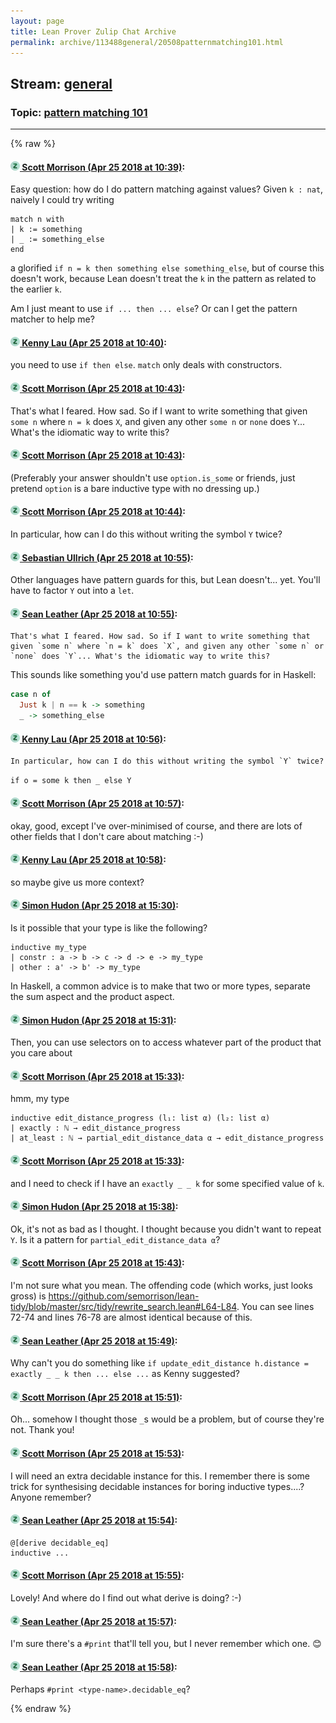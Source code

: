 ```yaml
---
layout: page
title: Lean Prover Zulip Chat Archive 
permalink: archive/113488general/20508patternmatching101.html
---
```


## Stream: [general](index.html)
### Topic: [pattern matching 101](20508patternmatching101.html)

---


{% raw %}
#### [![Click to go to Zulip](../../assets/img/zulip2.png) Scott Morrison (Apr 25 2018 at 10:39)](https://leanprover.zulipchat.com/#narrow/stream/113488-general/topic/pattern%20matching%20101/near/125662292):
Easy question: how do I do pattern matching against values? Given `k : nat`, naively I could try writing
```
match n with
| k := something
| _ := something_else
end
```
a glorified `if n = k then something else something_else`, but of course this doesn't work, because Lean doesn't treat the `k` in the pattern as related to the earlier `k`.

Am I just meant to use `if ... then ... else`? Or can I get the pattern matcher to help me?

#### [![Click to go to Zulip](../../assets/img/zulip2.png) Kenny Lau (Apr 25 2018 at 10:40)](https://leanprover.zulipchat.com/#narrow/stream/113488-general/topic/pattern%20matching%20101/near/125662332):
you need to use `if then else`. `match` only deals with constructors.

#### [![Click to go to Zulip](../../assets/img/zulip2.png) Scott Morrison (Apr 25 2018 at 10:43)](https://leanprover.zulipchat.com/#narrow/stream/113488-general/topic/pattern%20matching%20101/near/125662414):
That's what I feared. How sad. So if I want to write something that given `some n` where `n = k` does `X`, and given any other `some n` or `none` does `Y`... What's the idiomatic way to write this?

#### [![Click to go to Zulip](../../assets/img/zulip2.png) Scott Morrison (Apr 25 2018 at 10:43)](https://leanprover.zulipchat.com/#narrow/stream/113488-general/topic/pattern%20matching%20101/near/125662422):
(Preferably your answer shouldn't use `option.is_some` or friends, just pretend `option` is a bare inductive type with no dressing up.)

#### [![Click to go to Zulip](../../assets/img/zulip2.png) Scott Morrison (Apr 25 2018 at 10:44)](https://leanprover.zulipchat.com/#narrow/stream/113488-general/topic/pattern%20matching%20101/near/125662463):
In particular, how can I do this without writing the symbol `Y` twice?

#### [![Click to go to Zulip](../../assets/img/zulip2.png) Sebastian Ullrich (Apr 25 2018 at 10:55)](https://leanprover.zulipchat.com/#narrow/stream/113488-general/topic/pattern%20matching%20101/near/125662781):
Other languages have pattern guards for this, but Lean doesn't... yet. You'll have to factor `Y` out into a `let`.

#### [![Click to go to Zulip](../../assets/img/zulip2.png) Sean Leather (Apr 25 2018 at 10:55)](https://leanprover.zulipchat.com/#narrow/stream/113488-general/topic/pattern%20matching%20101/near/125662792):
```quote
That's what I feared. How sad. So if I want to write something that given `some n` where `n = k` does `X`, and given any other `some n` or `none` does `Y`... What's the idiomatic way to write this?
```

This sounds like something you'd use pattern match guards for in Haskell:

```haskell
case n of
  Just k | n == k -> something
  _ -> something_else
```

#### [![Click to go to Zulip](../../assets/img/zulip2.png) Kenny Lau (Apr 25 2018 at 10:56)](https://leanprover.zulipchat.com/#narrow/stream/113488-general/topic/pattern%20matching%20101/near/125662838):
```quote
In particular, how can I do this without writing the symbol `Y` twice?
```
`if o = some k then _ else Y`

#### [![Click to go to Zulip](../../assets/img/zulip2.png) Scott Morrison (Apr 25 2018 at 10:57)](https://leanprover.zulipchat.com/#narrow/stream/113488-general/topic/pattern%20matching%20101/near/125662856):
okay, good, except I've over-minimised of course, and there are lots of other fields that I don't care about matching :-)

#### [![Click to go to Zulip](../../assets/img/zulip2.png) Kenny Lau (Apr 25 2018 at 10:58)](https://leanprover.zulipchat.com/#narrow/stream/113488-general/topic/pattern%20matching%20101/near/125662899):
so maybe give us more context?

#### [![Click to go to Zulip](../../assets/img/zulip2.png) Simon Hudon (Apr 25 2018 at 15:30)](https://leanprover.zulipchat.com/#narrow/stream/113488-general/topic/pattern%20matching%20101/near/125671684):
Is it possible that your type is like the following?

```
inductive my_type 
| constr : a -> b -> c -> d -> e -> my_type
| other : a' -> b' -> my_type
```

In Haskell, a common advice is to make that two or more types, separate the sum aspect and the product aspect.

#### [![Click to go to Zulip](../../assets/img/zulip2.png) Simon Hudon (Apr 25 2018 at 15:31)](https://leanprover.zulipchat.com/#narrow/stream/113488-general/topic/pattern%20matching%20101/near/125671764):
Then, you can use selectors on to access whatever part of the product that you care about

#### [![Click to go to Zulip](../../assets/img/zulip2.png) Scott Morrison (Apr 25 2018 at 15:33)](https://leanprover.zulipchat.com/#narrow/stream/113488-general/topic/pattern%20matching%20101/near/125671847):
hmm, my type 
```
inductive edit_distance_progress (l₁: list α) (l₂: list α)
| exactly : ℕ → edit_distance_progress
| at_least : ℕ → partial_edit_distance_data α → edit_distance_progress
```

#### [![Click to go to Zulip](../../assets/img/zulip2.png) Scott Morrison (Apr 25 2018 at 15:33)](https://leanprover.zulipchat.com/#narrow/stream/113488-general/topic/pattern%20matching%20101/near/125671851):
and I need to check if I have an `exactly _ _ k` for some specified value of `k`.

#### [![Click to go to Zulip](../../assets/img/zulip2.png) Simon Hudon (Apr 25 2018 at 15:38)](https://leanprover.zulipchat.com/#narrow/stream/113488-general/topic/pattern%20matching%20101/near/125672040):
Ok, it's not as bad as I thought. I thought because you didn't want to repeat `Y`. Is it a pattern for `partial_edit_distance_data α`?

#### [![Click to go to Zulip](../../assets/img/zulip2.png) Scott Morrison (Apr 25 2018 at 15:43)](https://leanprover.zulipchat.com/#narrow/stream/113488-general/topic/pattern%20matching%20101/near/125672190):
I'm not sure what you mean. The offending code (which works, just looks gross) is <https://github.com/semorrison/lean-tidy/blob/master/src/tidy/rewrite_search.lean#L64-L84>. You can see lines 72-74 and lines 76-78 are almost identical because of this.

#### [![Click to go to Zulip](../../assets/img/zulip2.png) Sean Leather (Apr 25 2018 at 15:49)](https://leanprover.zulipchat.com/#narrow/stream/113488-general/topic/pattern%20matching%20101/near/125672413):
Why can't you do something like `if update_edit_distance h.distance = exactly _ _ k then ... else ...` as Kenny suggested?

#### [![Click to go to Zulip](../../assets/img/zulip2.png) Scott Morrison (Apr 25 2018 at 15:51)](https://leanprover.zulipchat.com/#narrow/stream/113488-general/topic/pattern%20matching%20101/near/125672494):
Oh... somehow I thought those `_`s would be a problem, but of course they're not. Thank you!

#### [![Click to go to Zulip](../../assets/img/zulip2.png) Scott Morrison (Apr 25 2018 at 15:53)](https://leanprover.zulipchat.com/#narrow/stream/113488-general/topic/pattern%20matching%20101/near/125672566):
I will need an extra decidable instance for this. I remember there is some trick for synthesising decidable instances for boring inductive types....? Anyone remember?

#### [![Click to go to Zulip](../../assets/img/zulip2.png) Sean Leather (Apr 25 2018 at 15:54)](https://leanprover.zulipchat.com/#narrow/stream/113488-general/topic/pattern%20matching%20101/near/125672589):
```lean
@[derive decidable_eq]
inductive ...
```

#### [![Click to go to Zulip](../../assets/img/zulip2.png) Scott Morrison (Apr 25 2018 at 15:55)](https://leanprover.zulipchat.com/#narrow/stream/113488-general/topic/pattern%20matching%20101/near/125672652):
Lovely! And where do I find out what derive is doing? :-)

#### [![Click to go to Zulip](../../assets/img/zulip2.png) Sean Leather (Apr 25 2018 at 15:57)](https://leanprover.zulipchat.com/#narrow/stream/113488-general/topic/pattern%20matching%20101/near/125672714):
I'm sure there's a `#print` that'll tell you, but I never remember which one. :blush:

#### [![Click to go to Zulip](../../assets/img/zulip2.png) Sean Leather (Apr 25 2018 at 15:58)](https://leanprover.zulipchat.com/#narrow/stream/113488-general/topic/pattern%20matching%20101/near/125672780):
Perhaps `#print <type-name>.decidable_eq`?


{% endraw %}
